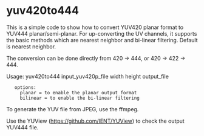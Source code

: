 # yuv420to444

This is a simple code to show how to convert YUV420 planar format to YUV444 planar/semi-planar. For up-converting the UV channels, it supports the basic methods which are nearest neighbor and bi-linear filtering. Default is nearest neighbor.

The conversion can be done directly from 420 -> 444, or 420 -> 422 -> 444.

Usage: yuv420to444 input_yuv420p_file width height output_file

       options:
         planar = to enable the planar output format
         bilinear = to enable the bi-linear filtering

To generate the YUV file from JPEG, use the ffmpeg.

Use the YUView (https://github.com/IENT/YUView) to check the output YUV444 file.
